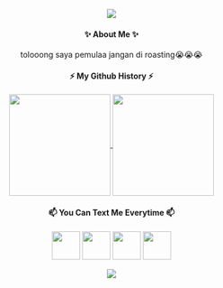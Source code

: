 

<!--
**friedchickenn/friedchickenn** is a ✨ _special_ ✨ repository because its `README.md` (this file) appears on your GitHub profile.

Here are some ideas to get you started:

- 🔭 I’m currently working on ...
- 🌱 I’m currently learning ...
- 📫 How to reach me: ...
- 😄 Pronouns: ...
- ⚡ Fun fact: ...
-->
<p align="center"> 
  <img src="https://capsule-render.vercel.app/api?type=waving&animation=fadeIn&color=gradient&height=100&section=header&text=AnnyeongYeorobuun!🕹️&fontSize=50&fontColor=white" />
</p>
<h4 align="center"> ✨ About Me ✨ </h4>
<p align="center">
  tolooong saya pemulaa jangan di roasting😭😭😭
</p>
<h4 align="center"> ⚡ My Github History ⚡ </h4>

<p align="center">
  <a href="https://github.com/friedchickenn/github-readme-stats">
  <img height=180 align="center" src="https://github-readme-stats.vercel.app/api?username=friedchickenn&theme=transparent" />
</a>
<a href="https://github.com/anuraghazra/convoychat">
  <img height=180 align="center" src="https://github-readme-stats.vercel.app/api/top-langs?username=friedchickenn&layout=compact&langs_count=8&card_width=320&theme=transparent" />
</a>
</p>


<h4 align="center"> 📫 You Can Text Me Everytime 📫 </h4>
<p align="center">
  <a href="https://www.instagram.com/erykthvren/"><img height="50" src="![image](https://github.com/user-attachments/assets/a2389fe0-ac0c-408b-80f1-aa4b458bb04f)
"/></a>
  <a href="https://www.linkedin.com/in/erika-yanti-6a11a321a"> <img height="50" src="https://cdn3.iconfinder.com/data/icons/social-network-linear-color/100/LinkedIn-512.png"/></a>
  <a href="https://www.facebook.com/profile.php?id=100041683242086"><img height="50" src="https://cdn3.iconfinder.com/data/icons/social-network-linear-color/100/Facebook-512.png"/></a>
  <a href="https://wa.me/qr/KD7CFQOUVQQHM1"> <img height="50" src="https://cdn3.iconfinder.com/data/icons/social-network-linear-color/100/Whatsapp-512.png"/></a>
</p>
<p align="center"> 
  <img src="https://capsule-render.vercel.app/api?type=waving&animation=fadeIn&color=gradient&height=100&section=footer&fontSize=50&fontColor=auto" />
</p>







